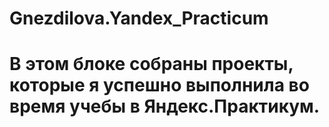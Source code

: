 # Gnezdilova.Yandex_Practicum
# В этом блоке собраны проекты, которые я успешно выполнила во время учебы в Яндекс.Практикум.
